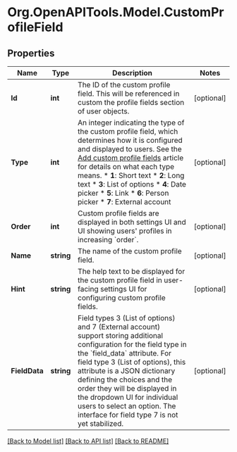 
# Org.OpenAPITools.Model.CustomProfileField

## Properties

Name | Type | Description | Notes
------------ | ------------- | ------------- | -------------
**Id** | **int** | The ID of the custom profile field.  This will be referenced in custom the profile fields section of user objects.  | [optional] 
**Type** | **int** | An integer indicating the type of the custom profile field, which determines how it is configured and displayed to users.  See the [Add custom profile fields](/help/add-custom-profile-fields) article for details on what each type means.  * **1**: Short text * **2**: Long text * **3**: List of options * **4**: Date picker * **5**: Link * **6**: Person picker * **7**: External account  | [optional] 
**Order** | **int** | Custom profile fields are displayed in both settings UI and UI showing users&#39; profiles in increasing &#x60;order&#x60;.  | [optional] 
**Name** | **string** | The name of the custom profile field.  | [optional] 
**Hint** | **string** | The help text to be displayed for the custom profile field in user-facing settings UI for configuring custom profile fields.  | [optional] 
**FieldData** | **string** | Field types 3 (List of options) and 7 (External account) support storing additional configuration for the field type in the &#x60;field_data&#x60; attribute.  For field type 3 (List of options), this attribute is a JSON dictionary defining the choices and the order they will be displayed in the dropdown UI for individual users to select an option.  The interface for field type 7 is not yet stabilized.  | [optional] 

[[Back to Model list]](../README.md#documentation-for-models)
[[Back to API list]](../README.md#documentation-for-api-endpoints)
[[Back to README]](../README.md)

